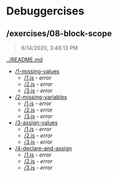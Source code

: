 # Debuggercises 

## /exercises/08-block-scope 

> 6/14/2020, 3:46:13 PM 

[../README.md](../README.md)

- [/1-missing-values](./1-missing-values/README.md)
  - [/1.js](./1-missing-values/README.md#1js) - _error_ 
  - [/2.js](./1-missing-values/README.md#2js) - _error_ 
  - [/3.js](./1-missing-values/README.md#3js) - _error_ 
- [/2-missing-variables](./2-missing-variables/README.md)
  - [/1.js](./2-missing-variables/README.md#1js) - _error_ 
  - [/2.js](./2-missing-variables/README.md#2js) - _error_ 
  - [/3.js](./2-missing-variables/README.md#3js) - _error_ 
- [/3-assign-values](./3-assign-values/README.md)
  - [/1.js](./3-assign-values/README.md#1js) - _error_ 
  - [/2.js](./3-assign-values/README.md#2js) - _error_ 
  - [/3.js](./3-assign-values/README.md#3js) - _error_ 
- [/4-declare-and-assign](./4-declare-and-assign/README.md)
  - [/1.js](./4-declare-and-assign/README.md#1js) - _error_ 
  - [/2.js](./4-declare-and-assign/README.md#2js) - _error_ 
  - [/3.js](./4-declare-and-assign/README.md#3js) - _error_ 

